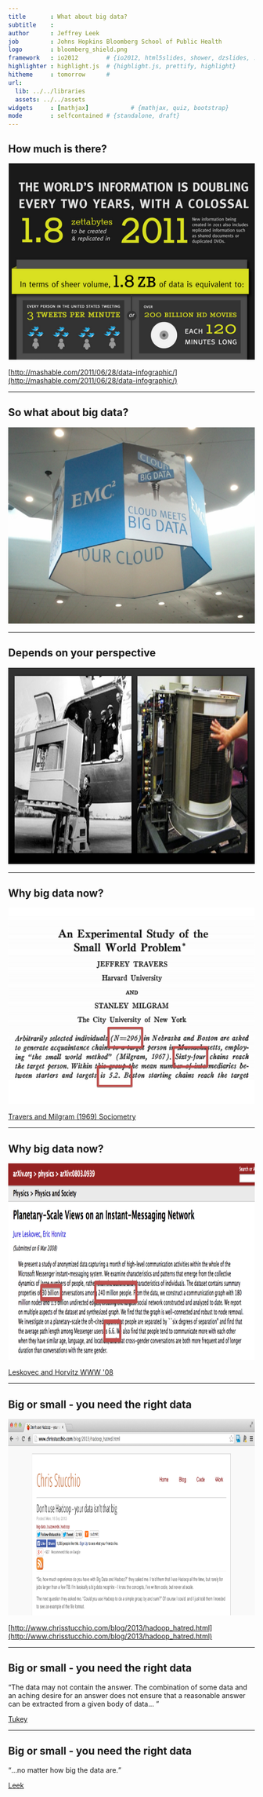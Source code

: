 ```yaml
---
title       : What about big data?
subtitle    : 
author      : Jeffrey Leek
job         : Johns Hopkins Bloomberg School of Public Health
logo        : bloomberg_shield.png
framework   : io2012        # {io2012, html5slides, shower, dzslides, ...}
highlighter : highlight.js  # {highlight.js, prettify, highlight}
hitheme     : tomorrow      # 
url:
  lib: ../../libraries
  assets: ../../assets
widgets     : [mathjax]            # {mathjax, quiz, bootstrap}
mode        : selfcontained # {standalone, draft}
---
```






## How much is there?

<img class=center src="../../assets/img/01_DataScientistToolbox/howmuch.png" height=400 />


[http://mashable.com/2011/06/28/data-infographic/](http://mashable.com/2011/06/28/data-infographic/)

---

## So what about big data? 

<img class=center src="../../assets/img/01_DataScientistToolbox/bigdata.png" height=400 />

---

## Depends on your perspective

<img class=center src="../../assets/img/01_DataScientistToolbox/ibm350.jpg" height=400 />

---

## Why big data now?

<img class=center src="../../assets/img/01_DataScientistToolbox/milgram.jpg" height=400 />


[Travers and Milgram (1969) Sociometry](http://www.jstor.org/discover/10.2307/2786545?uid=3739704&uid=2&uid=4&uid=3739256&sid=21101674727517)

---

## Why big data now?

<img class=center src="../../assets/img/01_DataScientistToolbox/leskovec.jpg" height=400 />


[Leskovec and Horvitz WWW '08](http://arxiv.org/abs/0803.0939)


---

## Big or small - you need the right data

<img class=center src="../../assets/img/01_DataScientistToolbox/hadoophater.png" height=400 />

[http://www.chrisstucchio.com/blog/2013/hadoop_hatred.html](http://www.chrisstucchio.com/blog/2013/hadoop_hatred.html)



---

## Big or small - you need the right data

<q>The data may not contain the answer. The combination of some data and an aching desire for an answer does not ensure that a reasonable answer can be extracted from a given body of data... </q> 

[Tukey](http://en.wikipedia.org/wiki/John_Tukey)


---

## Big or small - you need the right data

<q>...no matter how big the data are.</q>

[Leek](http://www1.usu.edu/utahstatetoday/images/mar%2003/JeffLeek.jpg)

